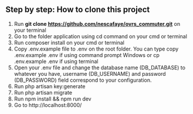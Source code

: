 <h2>Step by step: How to clone this project</h2>

1. Run <b>git clone https://github.com/nescafaye/ovrs_commuter.git</b> on your terminal
2. Go to the folder application using cd command on your cmd or terminal
3. Run composer install on your cmd or terminal
4. Copy .env.example file to .env on the root folder. You can type copy .env.example .env if using command prompt Windows or cp .env.example .env if using terminal
5. Open your .env file and change the database name (DB_DATABASE) to whatever you have, username (DB_USERNAME) and password (DB_PASSWORD) field correspond to your configuration.
8. Run php artisan key:generate
9. Run php artisan migrate
10. Run npm install && npm run dev
11. Go to http://localhost:8000/

